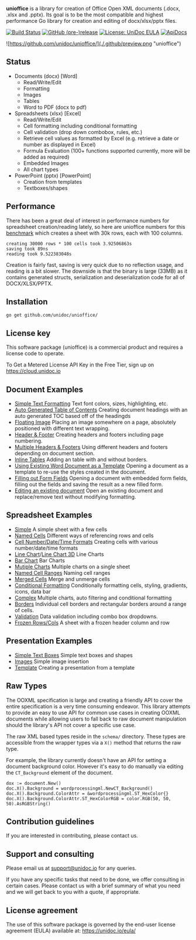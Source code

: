 **unioffice** is a library for creation of Office Open XML documents (.docx, .xlsx
and .pptx).  Its goal is to be the most compatible and highest performance Go
library for creation and editing of docx/xlsx/pptx files.

[![Build Status](https://travis-ci.org/unidoc/unioffice.svg?branch=master)](https://travis-ci.org/unidoc/unioffice)
[![GitHub (pre-)release](https://img.shields.io/github/release/unidoc/unioffice/all.svg)](https://github.com/unidoc/unioffice/releases)
[![License: UniDoc EULA](https://img.shields.io/badge/license-UniDoc%20EULA-blue)](https://unidoc.io/eula/)
[![ApiDocs](https://img.shields.io/badge/godoc-reference-blue.svg)](https://apidocs.unidoc.io/unioffice/latest/)


![https://github.com/unidoc/unioffice/](./.github/preview.png "unioffice")

## Status ##

- Documents (docx) [Word]
	- Read/Write/Edit
	- Formatting
	- Images
	- Tables
	- Word to PDF (docx to pdf)
- Spreadsheets (xlsx) [Excel]
 	- Read/Write/Edit
 	- Cell formatting including conditional formatting
	- Cell validation (drop down combobox, rules, etc.)
    - Retrieve cell values as formatted by Excel (e.g. retrieve a date or number as displayed in Excel)
 	- Formula Evaluation (100+ functions supported currently, more will be added as required)
 	- Embedded Images
 	- All chart types
- PowerPoint (pptx) [PowerPoint]
	- Creation from templates
	- Textboxes/shapes


## Performance ##

There has been a great deal of interest in performance numbers for spreadsheet
creation/reading lately, so here are unioffice numbers for this
[benchmark](https://github.com/unidoc/unioffice-examples/tree/master/spreadsheet/lots-of-rows)
which creates a sheet with 30k rows, each with 100 columns.

    creating 30000 rows * 100 cells took 3.92506863s
    saving took 89ns
    reading took 9.522383048s

Creation is fairly fast, saving is very quick due to no reflection usage, and
reading is a bit slower. The downside is that the binary is large (33MB) as it
contains generated structs, serialization and deserialization code for all of
DOCX/XLSX/PPTX.

## Installation ##
    
    go get github.com/unidoc/unioffice/

## License key
This software package (unioffice) is a commercial product and requires a license code to operate.

To Get a Metered License API Key in the Free Tier, sign up on https://cloud.unidoc.io

## Document Examples ##

- [Simple Text Formatting](https://github.com/unidoc/unioffice-examples/tree/master/document/simple) Text font colors, sizes, highlighting, etc.
- [Auto Generated Table of Contents](https://github.com/unidoc/unioffice-examples/tree/master/document/toc) Creating document headings with an auto generated TOC based off of the headingds
- [Floating Image](https://github.com/unidoc/unioffice-examples/tree/master/document/image) Placing an image somewhere on a page, absolutely positioned with different text wrapping.
- [Header & Footer](https://github.com/unidoc/unioffice-examples/tree/master/document/header-footer) Creating headers and footers including page numbering.
- [Multiple Headers & Footers](https://github.com/unidoc/unioffice-examples/tree/master/document/header-footer-multiple) Using different headers and footers depending on document section.
- [Inline Tables](https://github.com/unidoc/unioffice-examples/tree/master/document/tables) Adding an table with and without borders.
- [Using Existing Word Document as a Template](https://github.com/unidoc/unioffice-examples/tree/master/document/use-template) Opening a document as a template to re-use the styles created in the document.
- [Filling out Form Fields](https://github.com/unidoc/unioffice-examples/tree/master/document/fill-out-form) Opening a document with embedded form fields, filling out the fields and saving the result as  a new filled form.
- [Editing an existing document](https://github.com/unidoc/unioffice-examples/tree/master/document/edit-document) Open an existing document and replace/remove text without modifying formatting.

## Spreadsheet Examples ##
- [Simple](https://github.com/unidoc/unioffice-examples/tree/master/spreadsheet/simple) A simple sheet with a few cells
- [Named Cells](https://github.com/unidoc/unioffice-examples/tree/master/spreadsheet/named-cells) Different ways of referencing rows and cells
- [Cell Number/Date/Time Formats](https://github.com/unidoc/unioffice-examples/tree/master/spreadsheet/number-date-time-formats) Creating cells with various number/date/time formats
- [Line Chart](https://github.com/unidoc/unioffice-examples/tree/master/spreadsheet/line-chart)/[Line Chart 3D](https://github.com/unidoc/unioffice-examples/tree/master/spreadsheet/line-chart-3d) Line Charts
- [Bar Chart](https://github.com/unidoc/unioffice-examples/tree/master/spreadsheet/bar-chart) Bar Charts
- [Mutiple Charts](https://github.com/unidoc/unioffice-examples/tree/master/spreadsheet/multiple-charts) Multiple charts on a single sheet
- [Named Cell Ranges](https://github.com/unidoc/unioffice-examples/tree/master/spreadsheet/named-ranges) Naming cell ranges
- [Merged Cells](https://github.com/unidoc/unioffice-examples/tree/master/spreadsheet/merged) Merge and unmerge cells
- [Conditional Formatting](https://github.com/unidoc/unioffice-examples/tree/master/spreadsheet/conditional-formatting) Conditionally formatting cells, styling, gradients, icons, data bar
- [Complex](https://github.com/unidoc/unioffice-examples/tree/master/spreadsheet/complex) Multiple charts, auto filtering and conditional formatting
- [Borders](https://github.com/unidoc/unioffice-examples/tree/master/spreadsheet/borders) Individual cell borders and rectangular borders around a range of cells.
- [Validation](https://github.com/unidoc/unioffice-examples/tree/master/spreadsheet/validation) Data validation including combo box dropdowns.
- [Frozen Rows/Cols](https://github.com/unidoc/unioffice-examples/tree/master/spreadsheet/freeze-rows-cols) A sheet with a frozen header column and row

## Presentation Examples ##

- [Simple Text Boxes](https://github.com/unidoc/unioffice-examples/tree/master/presentation/simple) Simple text boxes and shapes
- [Images](https://github.com/unidoc/unioffice-examples/tree/master/presentation/image) Simple image insertion
- [Template](https://github.com/unidoc/unioffice-examples/tree/master/presentation/use-template/simple) Creating a presentation from a template

## Raw Types ##

The OOXML specification is large and creating a friendly API to cover the entire
specification is a very time consuming endeavor.  This library attempts to
provide an easy to use API for common use cases in creating OOXML documents
while allowing users to fall back to raw document manipulation should the
library's API not cover a specific use case.

The raw XML based types reside in the ```schema/``` directory. These types are
accessible from the wrapper types via a ```X()``` method that returns the raw
type. 

For example, the library currently doesn't have an API for setting a document
background color. However it's easy to do manually via editing the
```CT_Background``` element of the document.

    dox := document.New()
    doc.X().Background = wordprocessingml.NewCT_Background()
	doc.X().Background.ColorAttr = &wordprocessingml.ST_HexColor{}
	doc.X().Background.ColorAttr.ST_HexColorRGB = color.RGB(50, 50, 50).AsRGBString()

## Contribution guidelines ###

If you are interested in contributing, please contact us.

## Support and consulting ##

Please email us at support@unidoc.io for any queries.

If you have any specific tasks that need to be done, we offer consulting in certain cases.
Please contact us with a brief summary of what you need and we will get back to you with a quote, if appropriate.

## License agreement ##

The use of this software package is governed by the end-user license agreement 
(EULA) available at: https://unidoc.io/eula/

